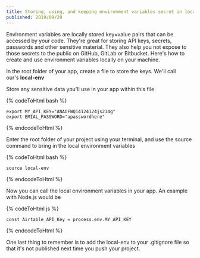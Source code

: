 ```yaml
---
title: Storing, using, and keeping environment variables secret in local environments
published: 2019/09/28
---
```


Environment variables are locally stored key=value pairs that can be accessed by your code. They're great for storing API keys, secrets, passwords and other sensitive material. They also help you not expose to those secrets to the public on GitHub, GitLab or Bitbucket. Here's how to create and use environment variables locally on your machine.

In the root folder of your app, create a file to store the keys. We'll call our's **local-env**

Store any sensitive data you'll use in your app within this file

{% codeToHtml bash %}
<!-- markdownlint-disable -->
    export MY_API_KEY="ANAOFWQ14124124js214g"
    export EMIAL_PASSWORD="apasswordhere"
<!-- markdownlint-enable -->
{% endcodeToHtml %}

Enter the root folder of your project using your terminal, and use the source command to bring in the local environment variables

{% codeToHtml bash %}
<!-- markdownlint-disable -->
    source local-env
<!-- markdownlint-enable -->
{% endcodeToHtml %}

Now you can call the local environment variables in your app. An example with Node.js would be

{% codeToHtml js %}
<!-- markdownlint-disable -->
    const Airtable_API_Key = process.env.MY_API_KEY
<!-- markdownlint-enable -->
{% endcodeToHtml %}

One last thing to remember is to add the local-env to your .gitignore file so that it's not published next time you push your project.
